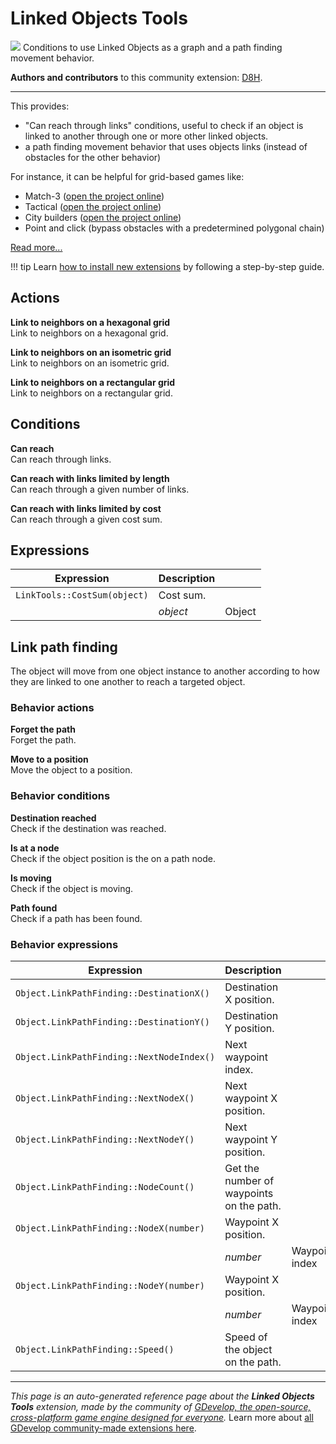 # Linked Objects Tools

<img src="https://resources.gdevelop-app.com/assets/Icons/graph-outline.svg" class="extension-icon"></img>
Conditions to use Linked Objects as a graph and a path finding movement behavior.

**Authors and contributors** to this community extension: [D8H](https://gd.games/D8H).

---

This provides:

* "Can reach through links" conditions, useful to check if an object is linked to another through one or more other linked objects.
* a path finding movement behavior that uses objects links (instead of obstacles for the other behavior)

For instance, it can be helpful for grid-based games like:

* Match-3 ([open the project online](https://editor.gdevelop.io/?project=example://bim-bam))
* Tactical ([open the project online](https://editor.gdevelop.io/?project=example://tactical-game-grid-movement))
* City builders ([open the project online](https://editor.gdevelop.io/?project=example://city-builder))
* Point and click (bypass obstacles with a predetermined polygonal chain)

[Read more...](https://wiki.gdevelop.io/gdevelop5/all-features/extensions/linked-objects-tools)

!!! tip
    Learn [how to install new extensions](/gdevelop5/extensions/search) by following a step-by-step guide.

## Actions

**Link to neighbors on a hexagonal grid**  
Link to neighbors on a hexagonal grid.

**Link to neighbors on an isometric grid**  
Link to neighbors on an isometric grid.

**Link to neighbors on a rectangular grid**  
Link to neighbors on a rectangular grid.

## Conditions

**Can reach**  
Can reach through links.

**Can reach with links limited by length**  
Can reach through a given number of links.

**Can reach with links limited by cost**  
Can reach through a given cost sum.

## Expressions

| Expression | Description |  |
|-----|-----|-----|
| `LinkTools::CostSum(object)` | Cost sum. ||
| | _object_ | Object |

## Link path finding 

The object will move from one object instance to another according to how they are linked to one another to reach a targeted object. 

### Behavior actions

**Forget the path**  
Forget the path.

**Move to a position**  
Move the object to a position.

### Behavior conditions

**Destination reached**  
Check if the destination was reached.

**Is at a node**  
Check if the object position is the on a path node.

**Is moving**  
Check if the object is moving.

**Path found**  
Check if a path has been found.

### Behavior expressions

| Expression | Description |  |
|-----|-----|-----|
| `Object.LinkPathFinding::DestinationX()` | Destination X position. ||
| `Object.LinkPathFinding::DestinationY()` | Destination Y position. ||
| `Object.LinkPathFinding::NextNodeIndex()` | Next waypoint index. ||
| `Object.LinkPathFinding::NextNodeX()` | Next waypoint X position. ||
| `Object.LinkPathFinding::NextNodeY()` | Next waypoint Y position. ||
| `Object.LinkPathFinding::NodeCount()` | Get the number of waypoints on the path. ||
| `Object.LinkPathFinding::NodeX(number)` | Waypoint X position. ||
| | _number_ | Waypoint index |
| `Object.LinkPathFinding::NodeY(number)` | Waypoint X position. ||
| | _number_ | Waypoint index |
| `Object.LinkPathFinding::Speed()` | Speed of the object on the path. ||

---

*This page is an auto-generated reference page about the **Linked Objects Tools** extension, made by the community of [GDevelop, the open-source, cross-platform game engine designed for everyone](https://gdevelop.io/).* Learn more about [all GDevelop community-made extensions here](/gdevelop5/extensions).